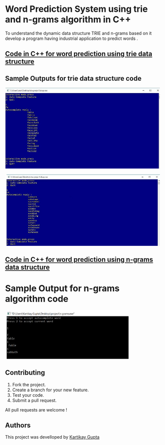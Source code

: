 # Word Prediction System using trie and n-grams algorithm in C++
To understand the dynamic data structure TRIE and n-grams based on it develop a program having industrial application to predict words .

## [Code in C++ for word prediction using trie data structure](https://github.com/Kartikay77/Resume/blob/main/Word-Prediction-System/dsa%20Trie%20code.cpp)

## Sample Outputs for trie data structure code 

![1st Output for trie data structure](https://github.com/Kartikay77/Resume/blob/main/Word-Prediction-System/media/Trie%20output1.jpg?raw=true)

![2nd Output for trie data structure](https://github.com/Kartikay77/Resume/blob/main/Word-Prediction-System/media/Trie%20output2.jpg?raw=true)



## [Code in C++ for word prediction using n-grams data structure](https://github.com/Kartikay77/Resume/blob/main/Word-Prediction-System/dsa%20n-grams%20code.cpp)

# Sample Output for n-grams algorithm code

![Output for n-grams algorithm](https://github.com/Kartikay77/Resume/blob/main/Word-Prediction-System/media/n-grams%20output1.jpg?raw=true)


## Contributing
1. Fork the project.
2. Create a branch for your new feature.
3. Test your code.
5. Submit a pull request.

All pull requests are welcome !

## Authors
This project was develloped by [Kartikay Gupta](https://github.com/Kartikay77)
